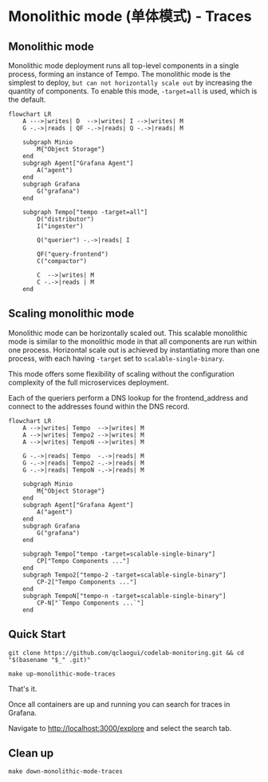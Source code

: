 # Monolithic mode (单体模式) - Traces

## Monolithic mode

Monolithic mode deployment runs all top-level components in a single process, forming an instance of Tempo. The monolithic mode is the simplest to deploy, `but can not horizontally scale out` by increasing the quantity of components. To enable this mode, `-target=all` is used, which is the default.

```mermaid
flowchart LR
    A --->|writes| D  -->|writes| I -->|writes| M
    G -.->|reads | QF -.->|reads| Q -.->|reads| M

    subgraph Minio
        M{"Object Storage"}
    end
    subgraph Agent["Grafana Agent"]
        A("agent")
    end
    subgraph Grafana
        G("grafana")
    end

    subgraph Tempo["tempo -target=all"]
        D("distributor")
        I("ingester")

        Q("querier") -.->|reads| I

        QF("query-frontend")
        C("compactor")

        C  -->|writes| M
        C -.->|reads | M
    end
```
## Scaling monolithic mode

Monolithic mode can be horizontally scaled out. This scalable monolithic mode is similar to the monolithic mode in that all components are run within one process. Horizontal scale out is achieved by instantiating more than one process, with each having `-target` set to `scalable-single-binary`.

This mode offers some flexibility of scaling without the configuration complexity of the full microservices deployment.

Each of the queriers perform a DNS lookup for the frontend_address and connect to the addresses found within the DNS record.

```mermaid
flowchart LR
    A -->|writes| Tempo  -->|writes| M
    A -->|writes| Tempo2 -->|writes| M
    A -->|writes| TempoN -->|writes| M

    G -.->|reads| Tempo  -.->|reads| M
    G -.->|reads| Tempo2 -.->|reads| M
    G -.->|reads| TempoN -.->|reads| M

    subgraph Minio
        M{"Object Storage"}
    end
    subgraph Agent["Grafana Agent"]
        A("agent")
    end
    subgraph Grafana
        G("grafana")
    end

    subgraph Tempo["tempo -target=scalable-single-binary"]
        CP["Tempo Components ..."]
    end
    subgraph Tempo2["tempo-2 -target=scalable-single-binary"]
        CP-2["Tempo Components ..."]
    end
    subgraph TempoN["tempo-n -target=scalable-single-binary"]
        CP-N["`Tempo Components ...`"]
    end
```

## Quick Start

```shell
git clone https://github.com/qclaogui/codelab-monitoring.git && cd "$(basename "$_" .git)"

make up-monolithic-mode-traces
```

That's it.

Once all containers are up and running you can search for traces in Grafana.

Navigate to [http://localhost:3000/explore](http://localhost:3000/explore) and select the search tab.

## Clean up

```shell
make down-monolithic-mode-traces
```
